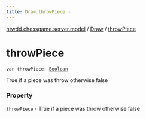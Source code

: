 ```yaml
---
title: Draw.throwPiece - 
---
```


[htwdd.chessgame.server.model](../index.html) / [Draw](index.html) / [throwPiece](./throw-piece.html)

# throwPiece

`var throwPiece: `[`Boolean`](https://kotlinlang.org/api/latest/jvm/stdlib/kotlin/-boolean/index.html)

True if a piece was throw otherwise false

### Property

`throwPiece` - True if a piece was throw otherwise false